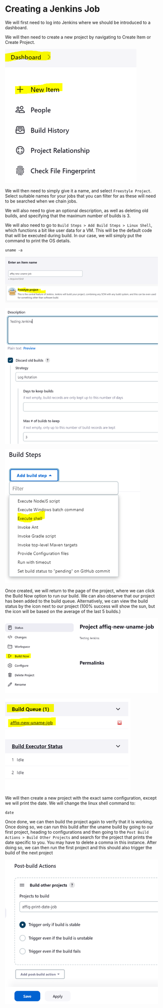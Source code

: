 # Creating a Jenkins Job

We will first need to log into Jenkins where we should be introduced to a dashboard.

We will then need to create a new project by navigating to Create Item or Create Project.

![Alt text](NavigateToNewProject.PNG)

We will then need to simply give it a name, and select ```Freestyle Project```. Select suitable names for your jobs that you can filter for as these will need to be searched when we chain jobs.

We will also need to give an optional description, as well as deleting old builds, and specifying that the maximum number of builds is 3.

We will also need to go to ```Build Steps > Add Build Steps > Linux Shell```, which functions a bit like user data for a VM. This will be the default code that will be executed during build. In our case, we will simply put the command to print the OS details.

```
uname -a
```

![Alt text](CreateNewJob.PNG)

![Alt text](CreateNewJob2.PNG)

![Alt text](CreateNewJob3.PNG)

Once created, we will return to the page of the project, where we can click the Build Now option to run our build. We can also observe that our project has been added to the build queue. Alternatively, we can view the build status by the icon next to our project (100% success will show the sun, but the icon will be based on the average of the last 5 builds.)

![Alt text](BuildNow1.PNG)

![Alt text](BuildStatus.PNG)

We will then create a new project with the exact same configuration, except we will print the date. We will change the linux shell command to:
```
date
```

Once done, we can then build the project again to verify that it is working. Once doing so, we can run this build after the uname build by going to our first project, heading to configurations and then going to the ```Post Build Actions > Build Other Projects``` and search for the project that prints the date specific to you. You may have to delete a comma in this instance. After doing so, we can then run the first project and this should also trigger the build of the next project

![Alt text](BuildOtherProjects.PNG)
